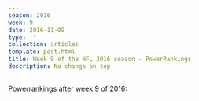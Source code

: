 ```yaml
---
season: 2016
week: 9
date: 2016-11-09
type: ''
collection: articles
template: post.html
title: Week 9 of the NFL 2016 season - PowerRankings
description: No change on top
---
```


Powerrankings after week 9 of 2016:

